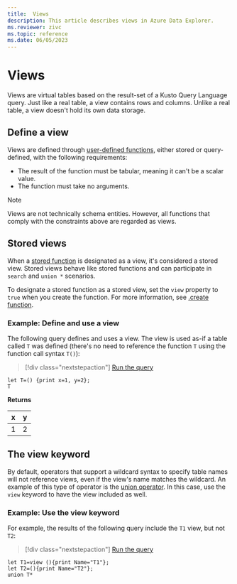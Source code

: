 ```yaml
---
title:  Views
description: This article describes views in Azure Data Explorer.
ms.reviewer: zivc
ms.topic: reference
ms.date: 06/05/2023
---
```

# Views

Views are virtual tables based on the result-set of a Kusto Query Language query.
Just like a real table, a view contains rows and columns. Unlike a real table,
a view doesn't hold its own data storage.

## Define a view

Views are defined through [user-defined functions](../functions/user-defined-functions.md),
either stored or query-defined, with the following requirements:

* The result of the function must be tabular, meaning it can't be a scalar value.
* The function must take no arguments.

> [!NOTE]
> Views are not technically schema entities. However, all functions that comply
> with the constraints above are regarded as views.

## Stored views

When a [stored function](../../query/schema-entities/stored-functions.md) is designated as a view, it's considered a stored view. Stored views behave like stored functions and can participate in `search` and `union *` scenarios.

To designate a stored function as a stored view, set the `view` property to `true` when you create the function. For more information, see [.create function](../../management/create-function.md).

### Example: Define and use a view

The following query defines and uses a view. The view
is used as-if a table called `T` was defined (there's no need to reference the
function `T` using the function call syntax `T()`):

> [!div class="nextstepaction"]
> <a href="https://dataexplorer.azure.com/clusters/help/databases/Samples?query=H4sIAAAAAAAAA8tJLVEIsdXQVKguKMrMK1GosDXUUai0Naq15uUKAQDE65hsHQAAAA==" target="_blank">Run the query</a>

```kusto
let T=() {print x=1, y=2};
T
```

**Returns**

x |y |
--|--|
1 | 2 |

## The view keyword

By default, operators that support a wildcard syntax to specify table names will not reference views, even if the view's name matches the wildcard. An example of this type of operator is the [union operator](../unionoperator.md). In this case, use the `view` keyword to have the view
included as well.

### Example: Use the view keyword

For example, the results of the following query include the `T1` view, but not `T2`:

> [!div class="nextstepaction"]
> <a href="https://dataexplorer.azure.com/clusters/help/databases/Samples?query=H4sIAAAAAAAAA8tJLVEIMbQty0wtV9DQrC4oyswrUfBLzE21VQoxVKq15uXKAakwskWXNAJLluZl5ucphGgBAJuXYhRHAAAA" target="_blank">Run the query</a>

```kusto
let T1=view (){print Name="T1"};
let T2=(){print Name="T2"};
union T*
```

